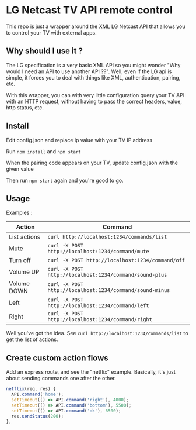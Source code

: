 LG Netcast TV API remote control
===============================

This repo is just a wrapper around the XML LG Netcast API that allows you to control your TV with external apps.

Why should I use it ?
---------------------

The LG specification is a very basic XML API so you might wonder "Why would I need an API to use another API ??".
Well, even if the LG api is simple, it forces you to deal with things like XML, authentication, pairing, etc.

With this wrapper, you can with very little configuration query your TV API with an HTTP request, without having to pass the correct headers, value, http status, etc.


Install
------

Edit config.json and replace ip value with your TV IP address

Run
`npm install` and
`npm start`

When the pairing code appears on your TV, update config.json with the given value

Then run `npm start` again and you're good to go.

Usage
-----

Examples :

| Action  | Command |
| ------------- | ------------- |
| List actions  | `curl http://localhost:1234/commands/list`  |
| Mute  | `curl -X POST http://localhost:1234/command/mute`  |
| Turn off  | `curl -X POST http://localhost:1234/command/off`  |
| Volume UP  | `curl -X POST http://localhost:1234/command/sound-plus`  |
| Volume DOWN  | `curl -X POST http://localhost:1234/command/sound-minus`  |
| Left  | `curl -X POST http://localhost:1234/command/left`  |
| Right  | `curl -X POST http://localhost:1234/command/right`  |

Well you've got the idea. See `curl http://localhost:1234/commands/list` to get the list of actions.


Create custom action flows
-------------------------

Add an express route, and see the "netflix" example.
Basically, it's just about sending commands one after the other.

```javascript
netflix(req, res) {
  API.command('home');
  setTimeout(() => API.command('right'), 4000);
  setTimeout(() => API.command('bottom'), 5500);
  setTimeout(() => API.command('ok'), 6500);
  res.sendStatus(200);
},
```
